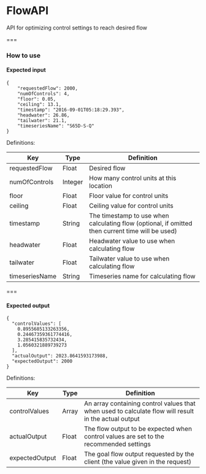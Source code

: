 # FlowAPI

API for optimizing control settings to reach desired flow

===

### How to use
#### Expected input
~~~
{
	"requestedFlow": 2000,
	"numOfControls": 4,
	"floor": 0.05,
	"ceiling": 13.1,
  	"timestamp": "2016-09-01T05:18:29.393",
	"headwater": 26.86,
	"tailwater": 21.1,
	"timeseriesName": "S65D-S-Q"
}
~~~

Definitions:

| Key            | Type    | Definition                                                                                       |
|----------------|---------|--------------------------------------------------------------------------------------------------|
| requestedFlow  | Float   | Desired flow                                                                                     |
| numOfControls  | Integer | How many control units at this location                                                          |
| floor          | Float   | Floor value for control units                                                                    |
| ceiling        | Float   | Ceiling value for control units                                                                  |
| timestamp      | String  | The timestamp to use when calculating flow (optional, if omitted then current time will be used) |
| headwater      | Float   | Headwater value to use when calculating flow                                                     |
| tailwater      | Float   | Tailwater value to use when calculating flow                                                     |
| timeseriesName | String  | Timeseries name for calculating flow                                                             |

===

#### Expected output
~~~
{
  "controlValues": [
    0.8955685133263356,
    0.24467359361774416,
    3.285415835732434,
    1.0560321889739273
  ],
  "actualOutput": 2023.8641593173988,
  "expectedOutput": 2000
}
~~~

Definitions:

| Key            | Type  | Definition                                                                                           |
|----------------|-------|------------------------------------------------------------------------------------------------------|
| controlValues  | Array | An array containing control values that when used to calculate flow will result in the actual output |
| actualOutput   | Float | The flow output to be expected when control values are set to the recommended settings               |
| expectedOutput | Float | The goal flow output requested by the client (the value given in the request)                        |

